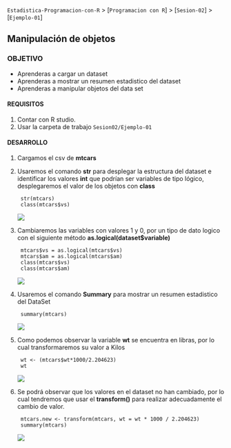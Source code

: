 `Estadistica-Programacion-con-R` > [`Programacion con R`] > [`Sesion-02`] > [`Ejemplo-01`] 

## Manipulación de objetos

### OBJETIVO
- Aprenderas a cargar un dataset
- Aprenderas a mostrar un resumen estadistico del dataset
- Aprenderas a manipular objetos del data set

#### REQUISITOS
1. Contar con R studio.
1. Usar la carpeta de trabajo `Sesion02/Ejemplo-01`

#### DESARROLLO


1. Cargamos el csv de **mtcars**  


2. Usaremos el comando **str** para desplegar la estructura del dataset e identificar los valores **int** que podrían ser variables de tipo lógico, desplegaremos el valor de los objetos con **class**
	
		str(mtcars)
		class(mtcars$vs)
	
 	![](img/3.png)
 	
3. Cambiaremos las variables con valores 1 y 0, por un tipo de dato logico con el siguiente método **as.logical(dataset$variable)**

	
		mtcars$vs = as.logical(mtcars$vs)
		mtcars$am = as.logical(mtcars$am)
		class(mtcars$vs)
		class(mtcars$am)
	
	![](img/4.png)
	
4. Usaremos el comando **Summary** para mostrar un resumen estadistico del DataSet	
		
		summary(mtcars)
		
	
	![](img/5.png)
	
5. Como podemos observar la variable **wt** se encuentra en libras, por lo cual transformaremos su valor a Kilos
	
		wt <- (mtcars$wt*1000/2.204623)
		wt
	
	![](img/6.png)
	
	
6. Se podrá observar que los valores en el dataset no han cambiado, por lo cual tendremos que usar el **transform()** para realizar adecuadamente el cambio de valor.

		mtcars.new <- transform(mtcars, wt = wt * 1000 / 2.204623)
		summary(mtcars)
	
	![](img/6.png)


